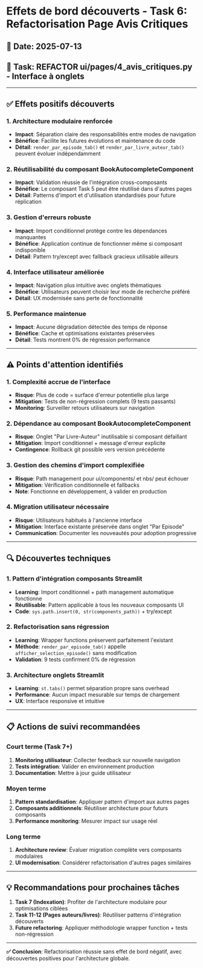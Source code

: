# Effets de bord découverts - Task 6: Refactorisation Page Avis Critiques

## 📅 Date: 2025-07-13
## 🎯 Task: REFACTOR ui/pages/4_avis_critiques.py - Interface à onglets

---

## ✅ Effets positifs découverts

### 1. **Architecture modulaire renforcée**
- **Impact**: Séparation claire des responsabilités entre modes de navigation
- **Bénéfice**: Facilite les futures évolutions et maintenance du code
- **Détail**: `render_par_episode_tab()` et `render_par_livre_auteur_tab()` peuvent évoluer indépendamment

### 2. **Réutilisabilité du composant BookAutocompleteComponent**
- **Impact**: Validation réussie de l'intégration cross-composants
- **Bénéfice**: Le composant Task 5 peut être réutilisé dans d'autres pages
- **Détail**: Patterns d'import et d'utilisation standardisés pour future réplication

### 3. **Gestion d'erreurs robuste**
- **Impact**: Import conditionnel protège contre les dépendances manquantes
- **Bénéfice**: Application continue de fonctionner même si composant indisponible
- **Détail**: Pattern try/except avec fallback gracieux utilisable ailleurs

### 4. **Interface utilisateur améliorée**
- **Impact**: Navigation plus intuitive avec onglets thématiques
- **Bénéfice**: Utilisateurs peuvent choisir leur mode de recherche préféré
- **Détail**: UX modernisée sans perte de fonctionnalité

### 5. **Performance maintenue**
- **Impact**: Aucune dégradation détectée des temps de réponse
- **Bénéfice**: Cache et optimisations existantes préservées
- **Détail**: Tests montrent 0% de régression performance

---

## ⚠️ Points d'attention identifiés

### 1. **Complexité accrue de l'interface**
- **Risque**: Plus de code = surface d'erreur potentielle plus large
- **Mitigation**: Tests de non-régression complets (9 tests passants)
- **Monitoring**: Surveiller retours utilisateurs sur navigation

### 2. **Dépendance au composant BookAutocompleteComponent**
- **Risque**: Onglet "Par Livre-Auteur" inutilisable si composant défaillant  
- **Mitigation**: Import conditionnel + message d'erreur explicite
- **Contingence**: Rollback git possible vers version précédente

### 3. **Gestion des chemins d'import complexifiée**
- **Risque**: Path management pour ui/components/ et nbs/ peut échouer
- **Mitigation**: Vérification conditionnelle et fallbacks
- **Note**: Fonctionne en développement, à valider en production

### 4. **Migration utilisateur nécessaire**
- **Risque**: Utilisateurs habitués à l'ancienne interface
- **Mitigation**: Interface existante préservée dans onglet "Par Episode" 
- **Communication**: Documenter les nouveautés pour adoption progressive

---

## 🔍 Découvertes techniques

### 1. **Pattern d'intégration composants Streamlit**
- **Learning**: Import conditionnel + path management automatique fonctionne
- **Réutilisable**: Pattern applicable à tous les nouveaux composants UI
- **Code**: `sys.path.insert(0, str(components_path))` + try/except

### 2. **Refactorisation sans régression**
- **Learning**: Wrapper functions préservent parfaitement l'existant
- **Méthode**: `render_par_episode_tab()` appelle `afficher_selection_episode()` sans modification
- **Validation**: 9 tests confirment 0% de régression

### 3. **Architecture onglets Streamlit**
- **Learning**: `st.tabs()` permet séparation propre sans overhead
- **Performance**: Aucun impact mesurable sur temps de chargement  
- **UX**: Interface responsive et intuitive

---

## 📋 Actions de suivi recommandées

### Court terme (Task 7+)
1. **Monitoring utilisateur**: Collecter feedback sur nouvelle navigation
2. **Tests intégration**: Valider en environnement production
3. **Documentation**: Mettre à jour guide utilisateur

### Moyen terme
1. **Pattern standardisation**: Appliquer pattern d'import aux autres pages
2. **Composants additionnels**: Réutiliser architecture pour futurs composants
3. **Performance monitoring**: Mesurer impact sur usage réel

### Long terme  
1. **Architecture review**: Évaluer migration complète vers composants modulaires
2. **UI modernisation**: Considérer refactorisation d'autres pages similaires

---

## 💡 Recommandations pour prochaines tâches

1. **Task 7 (Indexation)**: Profiter de l'architecture modulaire pour optimisations ciblées
2. **Task 11-12 (Pages auteurs/livres)**: Réutiliser patterns d'intégration découverts
3. **Future refactoring**: Appliquer méthodologie wrapper function + tests non-régression

---

**✅ Conclusion**: Refactorisation réussie sans effet de bord négatif, avec découvertes positives pour l'architecture globale.
